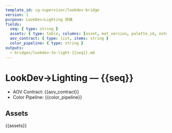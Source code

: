 ```yaml
---
template_id: cg-supervisor/lookdev-bridge
version: 1
purpose: LookDev→Lighting 桥接
fields:
  seq: { type: string }
  assets: { type: table, columns: [asset, mat_version, palette_id, notes] }
  aov_contract: { type: list, items: string }
  color_pipeline: { type: string }
outputs:
  - bridges/lookdev-to-light-{{seq}}.md
---
```


# LookDev→Lighting — {{seq}}

- AOV Contract: {{aov_contract}}
- Color Pipeline: {{color_pipeline}}

## Assets

{{assets}}
